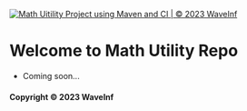[![Math Uitility Project using Maven and CI | © 2023 WaveInf](https://github.com/WaveInf/math-util-maven/actions/workflows/math-util-ci.yml/badge.svg)](https://github.com/WaveInf/math-util-maven/actions/workflows/math-util-ci.yml)

# Welcome to Math Utility Repo

* Coming soon...

#### Copyright &#169; 2023 WaveInf
